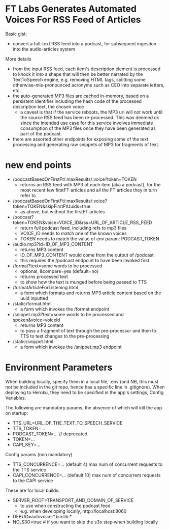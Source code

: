 # FT Labs Generates Automated Voices For RSS Feed of Articles

Basic gist:

* convert a full-text RSS feed into a podcast, for subsequent ingestion into the audio-articles system

More details

* from the input RSS feed, each item's description element is processed to knock it into a shape that will then be better narrated by the TextToSpeech engine, e.g. removing HTML tags, splitting some otherwise-mis-pronounced acronyms such as CEO into separate letters, etc
* the auto-generated MP3 files are cached in-memory, based on a persistent identifier including the hash code of the processed description text, the chosen voice
   * a caveat is that if the service reboots, the MP3 url will not work until the source RSS feed has been re-processed. This was deemed ok since the intended use case for this service involves immediate consumption of the MP3 files once they have been generated as part of the podcast.
* there are assorted other endpoints for exposing some of the text processing and generating raw snippets of MP3 for fragments of text.

# new end points

* /podcastBasedOnFirstFt/:maxResults/:voice?token=TOKEN
   * returns an RSS feed with MP3 of each item (aka a podcast), for the most recent few firstFT articles and all the FT articles they in turn refer to
* /podcastBasedOnFirstFt/:maxResults/:voice?token=TOKEN&skipFirstFtUuids=true
   * as above, but without the firstFT articles
* /podcast?token=TOKEN&voice=VOICE_ID&rss=URL_OF_ARTICLE_RSS_FEED
   * return full podcast feed, including refs to mp3 files
   * VOICE_ID needs to match one of the known voices
   * TOKEN needs to match the value of env param: PODCAST_TOKEN
* /audio.mp3?id=ID_OF_MP3_CONTENT
   * returns MP3 content
   * ID_OF_MP3_CONTENT would come from the output of /podcast
   * this requires the /podcast endpoint to have been invoked first
* /format?text=some words to be processed
   * optional, &compare=yes (default=no)
   * returns processed text
   * to show how the text is munged before being passed to TTS
* /formatArticleForListening.html
   * a form which formats and returns MP3 article content based on the uuid inputted 
* /static/format.html
   * a form which invokes the /format endpoint
* /snippet.mp3?text=some words to be processed and spoken&voice=voiceId
   * returns MP3 content
   * to pass a fragment of text through the pre-processor and then to TTS to test changes to the pre-processing
* /static/snippet.html
   * a form which invokes the /snippet.mp3 endpoint

# Environment Parameters

When building locally, specify them in a local file, .env (and NB, this must not be included in the git repo, hence has a specific line in .gitignore). When deploying to Heroku, they need to be specified in the app's settings, Config Variables.

The following are mandatory params, the absence of which will kill the app on startup:

* TTS_URL=URL_OF_THE_TEXT_TO_SPEECH_SERVICE
* TTS_TOKEN=...
* PODCAST_TOKEN=... // deprecated
* TOKEN=...
* CAPI_KEY=...

Config params (non mandatory)

* TTS_CONCURRENCE=... (default 4) max num of concurrent requests to the TTS service
* CAPI_CONCURRENCE=... (default 10) max num of concurrent requests to the CAPI service

These are for local builds:

* SERVER_ROOT=TRANSPORT_AND_DOMAIN_OF_SERVICE
   * to use when constructing the podcast feed
   * e.g. when developing locally, http://localhost:8060
* DEBUG=autovoice:\*,bin:lib:\*
* NO_S3O=true # if you want to skip the s3o step when building locally
